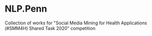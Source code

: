 # NLP.Penn
Collection of works for "Social Media Mining for Health Applications (#SMM4H) Shared Task 2020" competition

